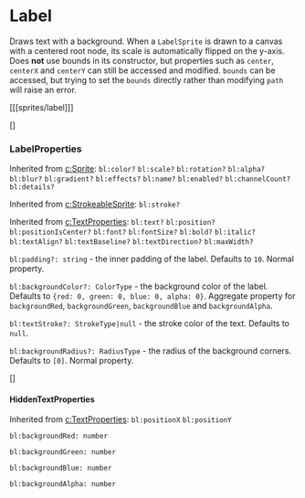 # Label 

Draws text with a background. When a `LabelSprite` is drawn to a canvas with a centered root node, its scale is automatically flipped on the y-axis. Does **not** use bounds in its constructor, but properties such as `center`, `centerX` and `centerY` can still be accessed and modified. `bounds` can be accessed, but trying to set the `bounds` directly rather than modifying `path` will raise an error.

[[[sprites/label]]]

[]
### LabelProperties

Inherited from [c:Sprite](): `bl:color?` `bl:scale?` `bl:rotation?` `bl:alpha?` `bl:blur?` `bl:gradient?` `bl:effects?` `bl:name?` `bl:enabled?` `bl:channelCount?` `bl:details?`

Inherited from [c:StrokeableSprite](): `bl:stroke?`

Inherited from [c:TextProperties]():   `bl:text?` `bl:position?` `bl:positionIsCenter?` `bl:font?` `bl:fontSize?` `bl:bold?` `bl:italic?` `bl:textAlign?` `bl:textBaseline?` `bl:textDirection?` `bl:maxWidth?`

`bl:padding?: string` - the inner padding of the label. Defaults to `10`. Normal property.

`bl:backgroundColor?: ColorType` - the background color of the label. Defaults to `{red: 0, green: 0, blue: 0, alpha: 0}`. Aggregate property for `backgroundRed`, `backgroundGreen`, `backgroundBlue` and `backgroundAlpha`.

`bl:textStroke?: StrokeType|null` - the stroke color of the text. Defaults to `null`.

`bl:backgroundRadius?: RadiusType` - the radius of the background corners. Defaults to `[0]`. Normal property.

[]
#### HiddenTextProperties

Inherited from [c:TextProperties]():   `bl:positionX` `bl:positionY`

`bl:backgroundRed: number`

`bl:backgroundGreen: number`

`bl:backgroundBlue: number`

`bl:backgroundAlpha: number`
